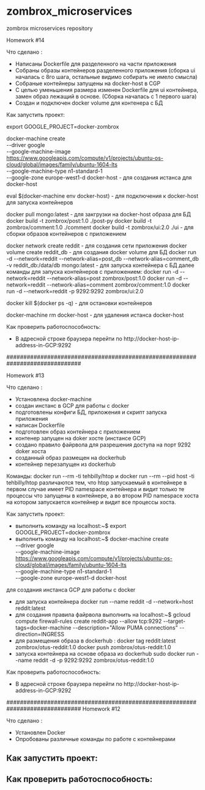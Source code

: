 # zombrox_microservices
zombrox microservices repository

Homework #14

Что сделано :
- Написаны Dockerfile для разделенного на части приложения
- Собраны образы контейнеров разделенного приложения
  (сборка ui началась с 8го шага, остальные видимо собирать не имело смысла)
- Собраные контейнеры запущены на docker-host в CGP
- С целью уменьшения размера изменен Dockerfile  для ui контейнера, замен образ лежащий в основе.
  (Сборка началась с 1 первого шага)
- Создан и подключен docker volume для контенера с БД

Как запустить проект:

export GOOGLE_PROJECT=docker-zombrox

docker-machine create \
--driver google \
--google-machine-image https://www.googleapis.com/compute/v1/projects/ubuntu-os-cloud/global/images/family/ubuntu-1604-lts \
--google-machine-type n1-standard-1 \
--google-zone europe-west1-d docker-host - для создания истанса для docker-host

eval $(docker-machine env docker-host) - для подключения к docker-host для запуска контейнеров

docker pull mongo:latest - для закгрузки на docker-host образа для БД
docker build -t zombrox/post:1.0 ./post-py
docker build -t zombrox/comment:1.0 ./comment
docker build -t zombrox/ui:2.0 ./ui - для сборки образов контейнеров с приложением

docker network create reddit - для создания сети приложения
docker volume create reddit_db - для создания docker volume для БД
docker run -d --network=reddit --network-alias=post_db --network-alias=comment_db -v reddit_db:/data/db mongo:latest - для запуска контейнера с БД
далее команды для запуска контейнеров с приложением:
docker run -d --network=reddit --network-alias=post zombrox/post:1.0
docker run -d --network=reddit --network-alias=comment zombrox/comment:1.0
docker run -d --network=reddit -p 9292:9292 zombrox/ui:2.0

docker kill $(docker ps -q) - для остановки контейнеров

docker-machine rm docker-host - для удаления истанса docker-host

Как проверить работоспособность:
- В адресной строке браузера перейти по http://docker-host-ip-address-in-GCP:9292

##############################################################################

Homework #13

Что сделано :
- Установлена docker-machine 
- создан инстанс в GCP для работы с docker
- подготовлены конфиги БД, приложения и скрипт запуска приложения
- написан Dockerfile
- подготовлен образ контейнера с приложением
- контенер запущен на doker хосте (инстансе GCP)
- создано правило файрвола для разрешения доступа на порт 9292 doker хоста
- созданный образ размещен на dockerhub
- контейнер перезапущен из dockerhub

Команды:
 docker run --rm -ti tehbilly/htop
 и
 docker run --rm --pid host -ti tehbilly/htop 
 различаются тем, что htop запускаемый в контейнере в первом случае имеет PID namespace контейнера и видит только те процессы что запущены в контейнере, а во втором PID namespace хоста на котором запускается контейнер и видит все процессы хоста.

Как запустить проект:
- выполнить команду на localhost:~$ export GOOGLE_PROJECT=docker-zombrox
-  выполнить команду на localhost:~$ 
docker-machine create \
--driver google \
--google-machine-image https://www.googleapis.com/compute/v1/projects/ubuntu-os-cloud/global/images/family/ubuntu-1604-lts \
--google-machine-type n1-standard-1 \
--google-zone europe-west1-d docker-host

для создания инстанса GCP для работы с docker
- для запуска контейнера docker run --name reddit -d --network=host reddit:latest
- для создания правила файрвола выполнить на localhost:~$ gcloud compute firewall-rules create reddit-app --allow tcp:9292 --target-tags=docker-machine --description="Allow PUMA connections" --direction=INGRESS
- для размещения образа в dockerhub :
docker tag reddit:latest zombrox/otus-reddit:1.0
docker push zombrox/otus-reddit:1.0
- запуска контейнера на основе образа из dockerhub
sudo docker run --name reddit -d -p 9292:9292 zombrox/otus-reddit:1.0

Как проверить работоспособность:
- В адресной строке браузера перейти по http://docker-host-ip-address-in-GCP:9292

##############################################################################
Homework #12

Что сделано :
- Установлен Docker
- Опробованы различные команды по работе с контейнерами
 
Как запустить проект:
-

Как проверить работоспособность:
-
